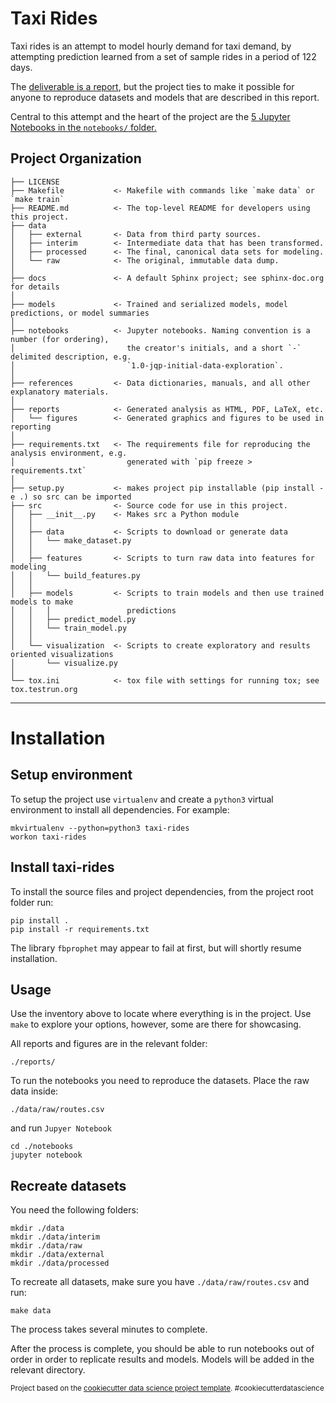 Taxi Rides
==============================

Taxi rides is an attempt to model hourly demand for taxi demand, by 
attempting prediction learned from a set of sample rides in a period of 122 days.

The [deliverable is a report](./reports/REPORT.md), 
but the project ties to make it possible for anyone to reproduce datasets and
models that are described in this report.

Central to this attempt and the heart of the project are the 
[5 Jupyter Notebooks in the `notebooks/` folder.](./notebooks)



Project Organization
------------

    ├── LICENSE
    ├── Makefile           <- Makefile with commands like `make data` or `make train`
    ├── README.md          <- The top-level README for developers using this project.
    ├── data
    │   ├── external       <- Data from third party sources.
    │   ├── interim        <- Intermediate data that has been transformed.
    │   ├── processed      <- The final, canonical data sets for modeling.
    │   └── raw            <- The original, immutable data dump.
    │
    ├── docs               <- A default Sphinx project; see sphinx-doc.org for details
    │
    ├── models             <- Trained and serialized models, model predictions, or model summaries
    │
    ├── notebooks          <- Jupyter notebooks. Naming convention is a number (for ordering),
    │                         the creator's initials, and a short `-` delimited description, e.g.
    │                         `1.0-jqp-initial-data-exploration`.
    │
    ├── references         <- Data dictionaries, manuals, and all other explanatory materials.
    │
    ├── reports            <- Generated analysis as HTML, PDF, LaTeX, etc.
    │   └── figures        <- Generated graphics and figures to be used in reporting
    │
    ├── requirements.txt   <- The requirements file for reproducing the analysis environment, e.g.
    │                         generated with `pip freeze > requirements.txt`
    │
    ├── setup.py           <- makes project pip installable (pip install -e .) so src can be imported
    ├── src                <- Source code for use in this project.
    │   ├── __init__.py    <- Makes src a Python module
    │   │
    │   ├── data           <- Scripts to download or generate data
    │   │   └── make_dataset.py
    │   │
    │   ├── features       <- Scripts to turn raw data into features for modeling
    │   │   └── build_features.py
    │   │
    │   ├── models         <- Scripts to train models and then use trained models to make
    │   │   │                 predictions
    │   │   ├── predict_model.py
    │   │   └── train_model.py
    │   │
    │   └── visualization  <- Scripts to create exploratory and results oriented visualizations
    │       └── visualize.py
    │
    └── tox.ini            <- tox file with settings for running tox; see tox.testrun.org


--------

# Installation


## Setup environment

To setup the project use `virtualenv` and create a `python3` virtual environment to install
all dependencies. For example:

```
mkvirtualenv --python=python3 taxi-rides
workon taxi-rides
```

## Install taxi-rides

To install the source files and project dependencies, from the project root folder run:

```
pip install .
pip install -r requirements.txt
```

The library `fbprophet` may appear to fail at first, but will shortly resume installation.

## Usage

Use the inventory above to locate where everything is in the project. Use `make` to explore your
options, however, some are there for showcasing.

All reports and figures are in the relevant folder:

```
./reports/
```

To run the notebooks you need to reproduce the datasets. Place the raw data inside:

```
./data/raw/routes.csv
```
and run `Jupyer Notebook`

```
cd ./notebooks
jupyter notebook
```

## Recreate datasets

You need the following folders:
```
mkdir ./data
mkdir ./data/interim
mkdir ./data/raw
mkdir ./data/external
mkdir ./data/processed
```
To recreate all datasets, make sure you have `./data/raw/routes.csv` and run:

```
make data
```

The process takes several minutes to complete.

After the process is complete, you should be able to run notebooks out of order
in order to replicate results and models. Models will be added in the relevant
directory.

<p><small>Project based on the <a target="_blank" href="https://drivendata.github.io/cookiecutter-data-science/">cookiecutter data science project template</a>. #cookiecutterdatascience</small></p>
